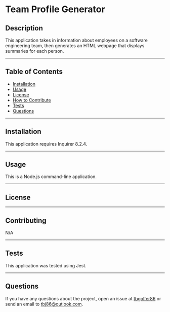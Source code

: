 # Team Profile Generator
  
  ## Description
  This application takes in information about employees on a software engineering team, then generates an HTML webpage that displays summaries for each person.

---

  ## Table of Contents  

  - [Installation](#installation)
  - [Usage](#usage)
  - [License](#license)
  - [How to Contribute](#contribute)
  - [Tests](#tests)
  - [Questions](#questions)

---

  ## Installation
  This application requires Inquirer 8.2.4.

---

  ## Usage
  This is a Node.js command-line application.

---

  ## License
  
  
---

  ## Contributing
  N/A

---

  ## Tests 
  This application was tested using Jest.

---

  ## Questions
  If you have any questions about the project, open an issue at [tbgolfer86](https://www.github.com/tbgolfer86) or send an email to tbj86@outlook.com.

